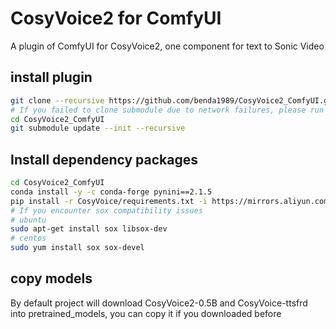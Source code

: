 # CosyVoice2 for ComfyUI
A plugin of ComfyUI for CosyVoice2, one component for text to Sonic Video 
## install plugin
```sh
git clone --recursive https://github.com/benda1989/CosyVoice2_ComfyUI.git
# If you failed to clone submodule due to network failures, please run following command until success
cd CosyVoice2_ComfyUI
git submodule update --init --recursive
```
## Install dependency packages
```sh
cd CosyVoice2_ComfyUI
conda install -y -c conda-forge pynini==2.1.5
pip install -r CosyVoice/requirements.txt -i https://mirrors.aliyun.com/pypi/simple/ --trusted-host=mirrors.aliyun.com
# If you encounter sox compatibility issues
# ubuntu
sudo apt-get install sox libsox-dev
# centos
sudo yum install sox sox-devel 
```
## copy models
By default project will download CosyVoice2-0.5B and CosyVoice-ttsfrd into pretrained_models,
you can copy it if you downloaded before